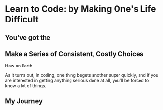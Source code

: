# Learn to Code: by Making One's Life Difficult## You've got the ## Make a Series of Consistent, Costly Choices How on Earth As it turns out, in coding, one thing begets another super quickly, and if you are interested in getting anything serious done at all, you'll be forced to know a lot of things.## My Journey